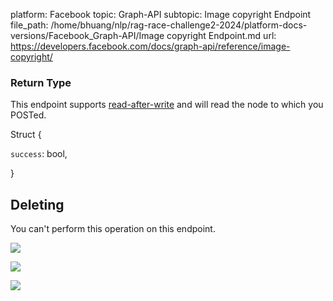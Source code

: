 platform: Facebook
topic: Graph-API
subtopic: Image copyright Endpoint
file_path: /home/bhuang/nlp/rag-race-challenge2-2024/platform-docs-versions/Facebook_Graph-API/Image copyright Endpoint.md
url: https://developers.facebook.com/docs/graph-api/reference/image-copyright/

### Return Type

This endpoint supports [read-after-write](https://developers.facebook.com/docs/graph-api/advanced/#read-after-write) and will read the node to which you POSTed.

Struct {

`success`: bool,

}

## Deleting

You can't perform this operation on this endpoint.

![](https://www.facebook.com/tr?id=675141479195042&ev=PageView&noscript=1)

![](https://www.facebook.com/tr?id=574561515946252&ev=PageView&noscript=1)

![](https://www.facebook.com/tr?id=1754628768090156&ev=PageView&noscript=1)